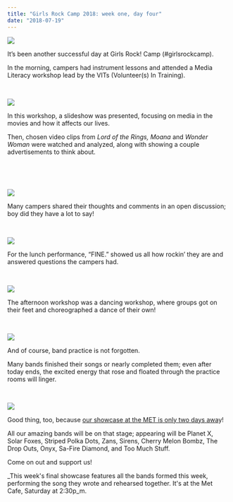```yaml
---
title: "Girls Rock Camp 2018: week one, day four"
date: "2018-07-19"
---
```


[![](/uploads/blogpost/IMG_4185-1024x768.jpg)](http://girlsrockri.org/wp-content/uploads/2018/07/IMG_4185.jpg)

It’s been another successful day at Girls Rock! Camp (#girlsrockcamp).

In the morning, campers had instrument lessons and attended a Media Literacy workshop lead by the VITs (Volunteer(s) In Training).

 

[![](/uploads/blogpost/IMG_4188-1024x768.jpg)](http://girlsrockri.org/wp-content/uploads/2018/07/IMG_4188.jpg)

In this workshop, a slideshow was presented, focusing on media in the movies and how it affects our lives.

Then, chosen video clips from _Lord of the Rings, Moana_ and _Wonder Woman_ were watched and analyzed, along with showing a couple advertisements to think about.

 

 

[![](/uploads/blogpost/IMG_4186-1024x768.jpg)](http://girlsrockri.org/wp-content/uploads/2018/07/IMG_4186.jpg)

Many campers shared their thoughts and comments in an open discussion; boy did they have a lot to say!

 

[![](/uploads/blogpost/IMG_4196-1024x664.jpg)](http://girlsrockri.org/wp-content/uploads/2018/07/IMG_4196.jpg)

For the lunch performance, “FINE.” showed us all how rockin’ they are and answered questions the campers had.

 

[![](/uploads/blogpost/IMG_4189-1024x768.jpg)](http://girlsrockri.org/wp-content/uploads/2018/07/IMG_4189.jpg)

The afternoon workshop was a dancing workshop, where groups got on their feet and choreographed a dance of their own!

 

[![](/uploads/blogpost/IMG_4195-1024x768.jpg)](http://girlsrockri.org/wp-content/uploads/2018/07/IMG_4195.jpg)

And of course, band practice is not forgotten.

Many bands finished their songs or nearly completed them; even after today ends, the excited energy that rose and floated through the practice rooms will linger.

 

![](/uploads/blogpost/IMG_4197-1024x768.jpg)

Good thing, too, because [our showcase at the MET is only two days awa](https://www.facebook.com/events/1843312269025340/)y!

All our amazing bands will be on that stage; appearing will be Planet X, Solar Foxes, Striped Polka Dots, Zans, Sirens, Cherry Melon Bombz, The Drop Outs, Onyx, Sa-Fire Diamond, and Too Much Stuff.

Come on out and support us!

_This week's final showcase features all the bands formed this week, performing the song they wrote and rehearsed together. It's at the Met Cafe, Saturday at 2:30p_m.
